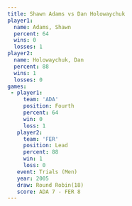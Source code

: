```yaml
---
title: Shawn Adams vs Dan Holowaychuk
player1:                
  name: Adams, Shawn    
  percent: 64           
  wins: 0               
  losses: 1             
player2:                
  name: Holowaychuk, Dan
  percent: 88           
  wins: 1               
  losses: 0             
games:
 - player1:          
     team: 'ADA'     
     position: Fourth
     percent: 64     
     win: 0          
     loss: 1         
   player2:        
     team: 'FER'   
     position: Lead
     percent: 88   
     win: 1        
     loss: 0       
   event: Trials (Men)  
   year: 2005           
   draw: Round Robin(18)
   score: ADA 7 - FER 8 
---
```

